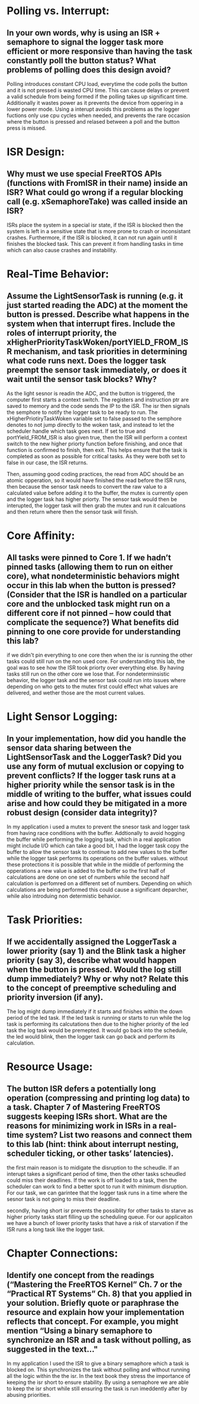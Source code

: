 # Polling vs. Interrupt: 
## In your own words, why is using an ISR + semaphore to signal the logger task more efficient or more responsive than having the task constantly poll the button status? What problems of polling does this design avoid?

Polling introduces constant CPU load, everytime the code polls the button and it is not pressed is wasted CPU time. This can cause delays or prevent a valid schedule from being formed if the polling takes up significant time. Additionally it wastes power as it prevents the device from oppering in a lower power mode. Using a interupt avoids this problems as the logger fuctions only use cpu cycles when needed, and prevents the rare occasion where the button is pressed and relased between a poll and the button press is missed. 

# ISR Design: 
## Why must we use special FreeRTOS APIs (functions with FromISR in their name) inside an ISR? What could go wrong if a regular blocking call (e.g. xSemaphoreTake) was called inside an ISR?

ISRs place the system in a special isr state, if the ISR is blocked then the system is left in a sensitive state that is more prone to crash or inconsistant crashes. Furthermore, if the ISR is blocked, it can not run again until it finishes the blocked task. This can prevent it from handling tasks in time which can also cause crashes and instability. 

# Real-Time Behavior: 
## Assume the LightSensorTask is running (e.g. it just started reading the ADC) at the moment the button is pressed. Describe what happens in the system when that interrupt fires. Include the roles of interrupt priority, the xHigherPriorityTaskWoken/portYIELD_FROM_ISR mechanism, and task priorities in determining what code runs next. Does the logger task preempt the sensor task immediately, or does it wait until the sensor task blocks? Why?

As the light sesnor is readin the ADC, and the button is triggered, the computer first starts a context switch. The registers and instruction ptr are saved to memory and the code sends the IP to the iSR. The isr then signals the semphore to notify the logger task to be ready to run. The xHigherPriotiryTaskWoken variable set to false passed to the semphore denotes to not jump directly to the woken task, and instead to let the scheduler handle which task goes next. If set to true and portYield_FROM_ISR is also given true, then the ISR will perform a context switch to the new higher priorty function before finishing, and once that function is confirmed to finish, then exit. This helps ensure that the task is completed as soon as possible for critical tasks. As they were both set to false in our case, the ISR returns. 

Then, assuming good coding practices, the read from ADC should be an atomic opperation, so it would have finished the read before the ISR runs, then because the sensor task needs to convert the raw value to a calculated value before adding it to the buffer, the mutex is currently open and the logger task has higher priorty. The sensor task would then be interupted, the logger task will then grab the mutex and run it calcuations and then return where then the sensor task will finish. 

# Core Affinity: 
## All tasks were pinned to Core 1. If we hadn’t pinned tasks (allowing them to run on either core), what nondeterministic behaviors might occur in this lab when the button is pressed? (Consider that the ISR is handled on a particular core and the unblocked task might run on a different core if not pinned – how could that complicate the sequence?) What benefits did pinning to one core provide for understanding this lab?

if we didn't pin everything to one core then when the isr is running the other tasks could still run on the non used core. For understanding this lab, the goal was to see how the ISR took priorty over everything else. By having tasks still run on the other core we lose that. For nondeterminsistic behavior, the logger task and the sensor task could run into issues where depending on who gets to the mutex first could effect what values are delivered, and wether those are the most current values. 


# Light Sensor Logging: 
## In your implementation, how did you handle the sensor data sharing between the LightSensorTask and the LoggerTask? Did you use any form of mutual exclusion or copying to prevent conflicts? If the logger task runs at a higher priority while the sensor task is in the middle of writing to the buffer, what issues could arise and how could they be mitigated in a more robust design (consider data integrity)?


In my application i used a mutex to prevent the snesor task and logger task from having race conditions with the buffer. Addtionally to avoid hogging the buffer while performing the logging task, which in a real application might include I/O which can take a good bit, I had the logger task copy the buffer to allow the sensor task to continue to add new values to the buffer while the logger task performs its operations on the buffer values. without these protections it is possible that while in the middle of performing the opperations a new value is added to the buffer so the first half of calculations are done on one set of numbers while the second half calculation is perfomred on a different set of numbers. Depending on which calculations are being performed this could cause a significant deparcher, while also introduing non determistic behavior. 


# Task Priorities: 
## If we accidentally assigned the LoggerTask a lower priority (say 1) and the Blink task a higher priority (say 3), describe what would happen when the button is pressed. Would the log still dump immediately? Why or why not? Relate this to the concept of preemptive scheduling and priority inversion (if any).

The log might dump immediately if it starts and finishes within the down period of the led task. If the led task is running or starts to run while the log task is performing its calcutations then due to the higher priority of the led task the log task would be premepted. It would go back into the schedule, the led would blink, then the logger task can go back and perform its calculation. 

# Resource Usage: 
## The button ISR defers a potentially long operation (compressing and printing log data) to a task. Chapter 7 of Mastering FreeRTOS suggests keeping ISRs short. What are the reasons for minimizing work in ISRs in a real-time system? List two reasons and connect them to this lab (hint: think about interrupt nesting, scheduler ticking, or other tasks’ latencies).

the first main reason is to midigate the disruption to the scheudle. If an interupt takes a significant period of time, then the other tasks scheudled could miss their deadlines. If the work is off loaded to a task, then the scheduler can work to find a better spot to run it with minimum disruption. For our task, we can garintee that the logger task runs in a time where the sesnor task is not going to miss their deadline.

secondly, having short isr prevents the possiblity for other tasks to starve as higher priorty tasks start filling up the scheduling queue. For our applicaiton we have a bunch of lower priority tasks that have a risk of starvation if the ISR runs a long task like the logger task. 

# Chapter Connections: 
## Identify one concept from the readings (“Mastering the FreeRTOS Kernel” Ch. 7 or the “Practical RT Systems” Ch. 8) that you applied in your solution. Briefly quote or paraphrase the resource and explain how your implementation reflects that concept. For example, you might mention “Using a binary semaphore to synchronize an ISR and a task without polling, as suggested in the text..."

In my application I used the ISR to give a binary semaphore which a task is blocked on. This synchronizes the task without polling and without running all the logic within the the isr. In the text book they stress the importance of keeping the isr short to ensure stability. By using a semaphore we are able to keep the isr short while still ensuring the task is run imeddently after by abusing priorities. 